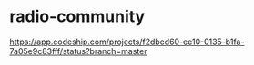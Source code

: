 # radio-community

https://app.codeship.com/projects/f2dbcd60-ee10-0135-b1fa-7a05e9c83fff/status?branch=master
